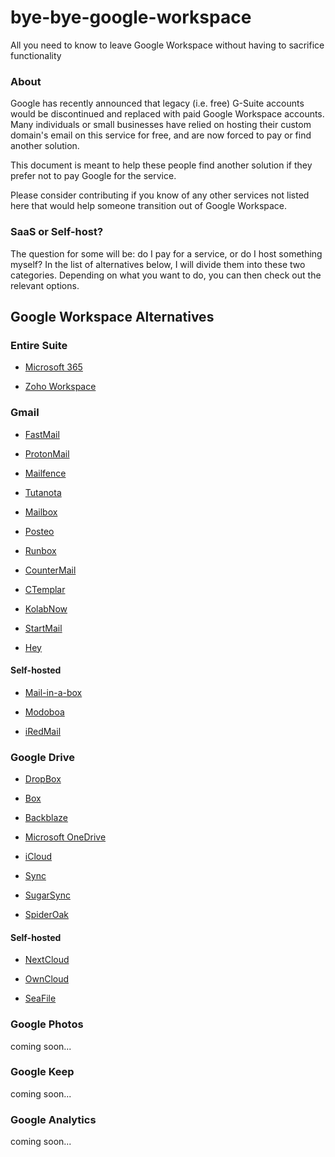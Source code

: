 # bye-bye-google-workspace

All you need to know to leave Google Workspace without having to sacrifice functionality

### About

Google has recently announced that legacy (i.e. free) G-Suite accounts would be discontinued and replaced with paid Google Workspace accounts. Many individuals or small businesses have relied on hosting their custom domain's email on this service for free, and are now forced to pay or find another solution.

This document is meant to help these people find another solution if they prefer not to pay Google for the service.

Please consider contributing if you know of any other services not listed here that would help someone transition out of Google Workspace.

### SaaS or Self-host?

The question for some will be: do I pay for a service, or do I host something myself? In the list of alternatives below, I will divide them into these two categories. Depending on what you want to do, you can then check out the relevant options.

## Google Workspace Alternatives



### Entire Suite

- [Microsoft 365](https://www.microsoft.com/microsoft-365/)

- [Zoho Workspace](https://www.zoho.com)



### Gmail

- [FastMail](https://www.fastmail.com)

- [ProtonMail](https://protonmail.com)

- [Mailfence](https://mailfence.com)

- [Tutanota](https://tutanota.com)

- [Mailbox](https://mailbox.org)

- [Posteo](https://posteo.de/en)

- [Runbox](https://runbox.com)

- [CounterMail](https://countermail.com)

- [CTemplar](https://ctemplar.com)

- [KolabNow](https://kolabnow.com)

- [StartMail](https://www.startmail.com/en/)

- [Hey](https://www.hey.com)

#### Self-hosted

- [Mail-in-a-box](https://mailinabox.email)

- [Modoboa](https://modoboa.org/en/)

- [iRedMail](https://www.iredmail.org)



### Google Drive

- [DropBox](https://www.dropbox.com)

- [Box](https://www.box.com)

- [Backblaze](https://www.backblaze.com)

- [Microsoft OneDrive](https://www.microsoft.com/en-us/microsoft-365/onedrive/online-cloud-storage)

- [iCloud](https://www.apple.com/icloud/)

- [Sync](https://www.sync.com)

- [SugarSync](https://www1.sugarsync.com)

- [SpiderOak](https://spideroak.com)

#### Self-hosted

- [NextCloud](https://nextcloud.com)

- [OwnCloud](https://owncloud.com)

- [SeaFile](https://www.seafile.com)



### Google Photos

coming soon...



### Google Keep

coming soon...



### Google Analytics

coming soon...
